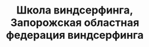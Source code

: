---
title: 'Школа виндсерфинга, Запорожская областная федерация виндсерфинга'
address: '69005, г. Запорожье, ул. Патриотическая, 82-а'
phone:
  - (061) 239-43-21
url: ''
about: ''
searchTitle: 'Школа виндсерфинга, г. Запорожье, ул. Патриотическая, 82а'
tags:
  - Детско-юношеские спортивные школы
geometry:
  location:
    lat: 47.8322534
    lng: 35.1421671
  viewport:
    northeast:
      lat: 47.8336433302915
      lng: 35.1434383802915
    southwest:
      lat: 47.8309453697085
      lng: 35.1407404197085
place_id: ChIJ2Ta6HbNg3EAR1nzKS8tKlxU

---